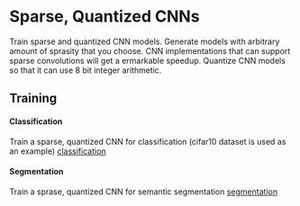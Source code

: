 # Sparse, Quantized CNNs
Train sparse and quantized CNN models. Generate models with arbitrary amount of sprasity that you choose. CNN implementations that can support sparse convolutions will get a ermarkable speedup. Quantize CNN models so that it can use 8 bit integer arithmetic.  

## Training
#### Classification
Train a sparse, quantized CNN for classification (cifar10 dataset is used as an example)
[classification](classification/README.md)  

#### Segmentation
Train a sprase, quantized CNN for semantic segmentation
[segmentation](segmentation/README.md)  

